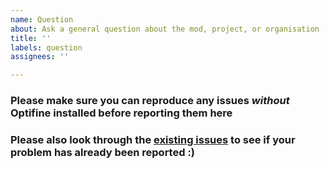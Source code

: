 ```yaml
---
name: Question
about: Ask a general question about the mod, project, or organisation
title: ''
labels: question
assignees: ''

---
```


### Please make sure you can reproduce any issues _without_ Optifine installed before reporting them here

### Please also look through the [existing issues](https://github.com/TerraForged/TerraForged/issues) to see if your problem has already been reported :)
